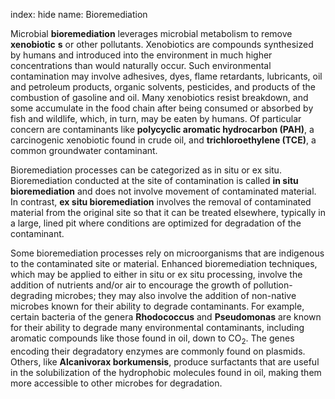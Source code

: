 index: hide
name: Bioremediation

Microbial  **bioremediation** leverages microbial metabolism to remove  **xenobiotic** **s** or other pollutants. Xenobiotics are compounds synthesized by humans and introduced into the environment in much higher concentrations than would naturally occur. Such environmental contamination may involve adhesives, dyes, flame retardants, lubricants, oil and petroleum products, organic solvents, pesticides, and products of the combustion of gasoline and oil. Many xenobiotics resist breakdown, and some accumulate in the food chain after being consumed or absorbed by fish and wildlife, which, in turn, may be eaten by humans. Of particular concern are contaminants like  **polycyclic aromatic hydrocarbon (PAH)**, a carcinogenic xenobiotic found in crude oil, and  **trichloroethylene (TCE)**, a common groundwater contaminant.

Bioremediation processes can be categorized as in situ or ex situ. Bioremediation conducted at the site of contamination is called  **in situ bioremediation** and does not involve movement of contaminated material. In contrast,  **ex situ bioremediation** involves the removal of contaminated material from the original site so that it can be treated elsewhere, typically in a large, lined pit where conditions are optimized for degradation of the contaminant.

Some bioremediation processes rely on microorganisms that are indigenous to the contaminated site or material. Enhanced bioremediation techniques, which may be applied to either in situ or ex situ processing, involve the addition of nutrients and/or air to encourage the growth of pollution-degrading microbes; they may also involve the addition of non-native microbes known for their ability to degrade contaminants. For example, certain bacteria of the genera  **Rhodococcus** and  **Pseudomonas** are known for their ability to degrade many environmental contaminants, including aromatic compounds like those found in oil, down to CO<sub>2</sub>. The genes encoding their degradatory enzymes are commonly found on plasmids. Others, like  **Alcanivorax borkumensis**, produce surfactants that are useful in the solubilization of the hydrophobic molecules found in oil, making them more accessible to other microbes for degradation.
